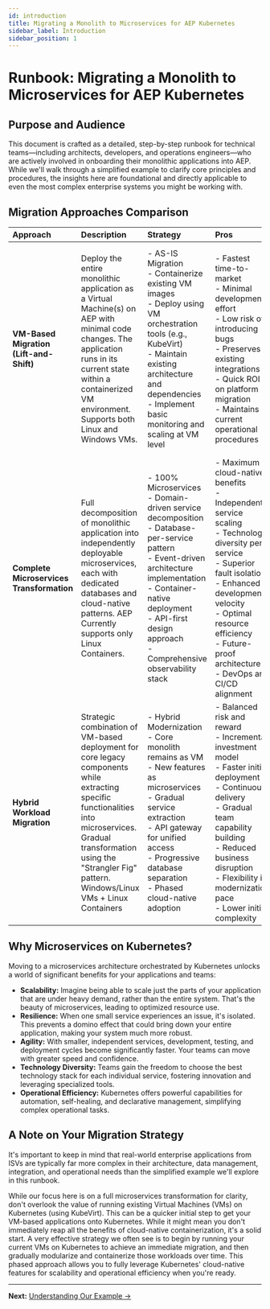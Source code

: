 ```yaml
---
id: introduction
title: Migrating a Monolith to Microservices for AEP Kubernetes
sidebar_label: Introduction
sidebar_position: 1
---
```


# Runbook: Migrating a Monolith to Microservices for AEP Kubernetes

## Purpose and Audience

This document is crafted as a detailed, step-by-step runbook for technical teams—including architects, developers, and operations engineers—who are actively involved in onboarding their monolithic applications into AEP. While we'll walk through a simplified example to clarify core principles and procedures, the insights here are foundational and directly applicable to even the most complex enterprise systems you might be working with.

## Migration Approaches Comparison

| Approach | Description | Strategy | Pros | Cons |
| :---- | :---- | :---- | :---- | :---- |
| **VM-Based Migration (Lift-and-Shift)** | Deploy the entire monolithic application as a Virtual Machine(s) on AEP with minimal code changes. The application runs in its current state within a containerized VM environment. Supports both Linux and Windows VMs. | - AS-IS Migration<br/>- Containerize existing VM images<br/>- Deploy using VM orchestration tools (e.g., KubeVirt)<br/>- Maintain existing architecture and dependencies<br/>- Implement basic monitoring and scaling at VM level | - Fastest time-to-market<br/>- Minimal development effort<br/>- Low risk of introducing bugs<br/>- Preserves existing integrations<br/>- Quick ROI on platform migration<br/>- Maintains current operational procedures | - Limited cloud-native benefits<br/>- Inefficient resource utilization<br/>- Monolithic scaling limitations<br/>- Higher infrastructure costs<br/>- Reduced fault isolation<br/>- Technology debt accumulation<br/>- Limited auto-scaling capabilities |
| **Complete Microservices Transformation** | Full decomposition of monolithic application into independently deployable microservices, each with dedicated databases and cloud-native patterns. AEP Currently supports only Linux Containers. | - 100% Microservices<br/>- Domain-driven service decomposition<br/>- Database-per-service pattern<br/>- Event-driven architecture implementation<br/>- Container-native deployment<br/>- API-first design approach<br/>- Comprehensive observability stack | - Maximum cloud-native benefits<br/>- Independent service scaling<br/>- Technology diversity per service<br/>- Superior fault isolation<br/>- Enhanced development velocity<br/>- Optimal resource efficiency<br/>- Future-proof architecture<br/>- DevOps and CI/CD alignment | - Significant development investment<br/>- Extended timeline (6-18 months)<br/>- Complex data migration requirements<br/>- Distributed systems complexity<br/>- Substantial team upskilling needed<br/>- Higher initial operational overhead<br/>- Service mesh complexity |
| **Hybrid Workload Migration** | Strategic combination of VM-based deployment for core legacy components while extracting specific functionalities into microservices. Gradual transformation using the "Strangler Fig" pattern. Windows/Linux VMs + Linux Containers | - Hybrid Modernization<br/>- Core monolith remains as VM<br/>- New features as microservices<br/>- Gradual service extraction<br/>- API gateway for unified access<br/>- Progressive database separation<br/>- Phased cloud-native adoption | - Balanced risk and reward<br/>- Incremental investment model<br/>- Faster initial deployment<br/>- Continuous delivery<br/>- Gradual team capability building<br/>- Reduced business disruption<br/>- Flexibility in modernization pace<br/>- Lower initial complexity | - Architectural complexity<br/>- Dual operational models<br/>- Data consistency challenges<br/>- Extended overall timeline<br/>- Service boundary evolution<br/>- Technical debt management<br/>- Integration overhead |

## Why Microservices on Kubernetes?

Moving to a microservices architecture orchestrated by Kubernetes unlocks a world of significant benefits for your applications and teams:

- **Scalability:** Imagine being able to scale just the parts of your application that are under heavy demand, rather than the entire system. That's the beauty of microservices, leading to optimized resource use.
- **Resilience:** When one small service experiences an issue, it's isolated. This prevents a domino effect that could bring down your entire application, making your system much more robust.
- **Agility:** With smaller, independent services, development, testing, and deployment cycles become significantly faster. Your teams can move with greater speed and confidence.
- **Technology Diversity:** Teams gain the freedom to choose the best technology stack for each individual service, fostering innovation and leveraging specialized tools.
- **Operational Efficiency:** Kubernetes offers powerful capabilities for automation, self-healing, and declarative management, simplifying complex operational tasks.

## A Note on Your Migration Strategy

It's important to keep in mind that real-world enterprise applications from ISVs are typically far more complex in their architecture, data management, integration, and operational needs than the simplified example we'll explore in this runbook.

While our focus here is on a full microservices transformation for clarity, don't overlook the value of running existing Virtual Machines (VMs) on Kubernetes (using KubeVirt). This can be a quicker initial step to get your VM-based applications onto Kubernetes. While it might mean you don't immediately reap all the benefits of cloud-native containerization, it's a solid start. A very effective strategy we often see is to begin by running your current VMs on Kubernetes to achieve an immediate migration, and then gradually modularize and containerize those workloads over time. This phased approach allows you to fully leverage Kubernetes' cloud-native features for scalability and operational efficiency when you're ready.

---

**Next:** [Understanding Our Example →](./understanding-example)
